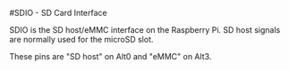 <!--
---
name: SDIO
class: interface
type: pinout
description: Raspberry Pi SD0/SD1 pins
pin:
  'bcm22':
    name: CLK
  'bcm23':
    name: CMD
  'bcm24':
    name: DAT0
  'bcm25':
    name: DAT1
  'bcm26':
    name: DAT2
  'bcm27':
    name: DAT3
-->
#SDIO - SD Card Interface

SDIO is the SD host/eMMC interface on the Raspberry Pi. SD host signals are normally used for the microSD slot.

These pins are "SD host" on Alt0 and "eMMC" on Alt3.